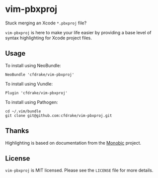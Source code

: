 # vim-pbxproj

Stuck merging an Xcode `*.pbxproj` file?

`vim-pbxproj` is here to make your life easier by providing a base level of syntax highlighting for Xcode project files.

## Usage

To install using NeoBundle:

    NeoBundle 'cfdrake/vim-pbxproj'

To install using Vundle:

    Plugin 'cfdrake/vim-pbxproj'

To install using Pathogen:

    cd ~/.vim/bundle
    git clone git@github.com:cfdrake/vim-pbxproj.git

## Thanks

Highlighting is based on documentation from the [Monobjc](http://www.monobjc.net/xcode-project-file-format.html) project.

## License

`vim-pbxproj` is MIT licensed. Please see the `LICENSE` file for more details.
